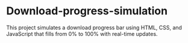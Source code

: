 # Download-progress-simulation
This project simulates a download progress bar using HTML, CSS, and JavaScript that fills from 0% to 100% with real-time updates.
